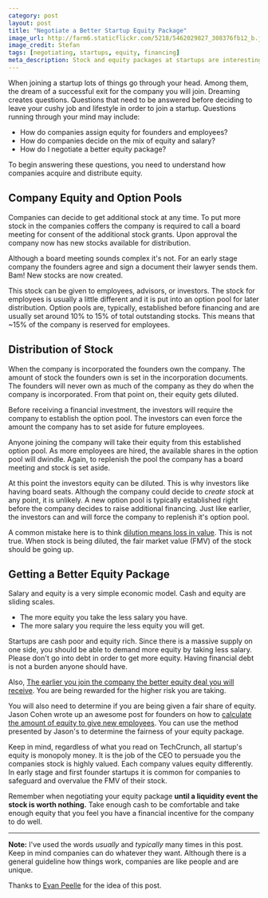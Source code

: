 ```yaml
---
category: post
layout: post
title: "Negotiate a Better Startup Equity Package"
image_url: http://farm6.staticflickr.com/5218/5462029827_308376fb12_b.jpg
image_credit: Stefan
tags: [negotiating, startups, equity, financing]
meta_description: Stock and equity packages at startups are interesting and can be negotiated.
---
```


When joining a startup lots of things go through your head. Among them, the dream of a successful exit for the company you will join. Dreaming creates questions. Questions that need to be answered before deciding to leave your cushy job and lifestyle in order to join a startup. Questions running through your mind may include:

* How do companies assign equity for founders and employees?
* How do companies decide on the mix of equity and salary?
* How do I negotiate a better equity package?

To begin answering these questions, you need to understand how companies acquire and distribute equity.

## Company Equity and Option Pools

Companies can decide to get additional stock at any time. To put more stock in the companies coffers the company is required to call a board meeting for consent of the additional stock grants. Upon approval the company now has new stocks available for distribution.

Although a board meeting sounds complex it's not. For an early stage company the founders agree and sign a document their lawyer sends them. Bam! New stocks are now created.

This stock can be given to employees, advisors, or investors. The stock for employees is usually a little different and it is put into an option pool for later distribution. Option pools are, typically, established before financing and are usually set around 10% to 15% of total outstanding stocks. This means that ~15% of the company is reserved for employees.

## Distribution of Stock
When the company is incorporated the founders own the company. The amount of stock the founders own is set in the incorporation documents. The founders will never own as much of the company as they do when the company is incorporated. From that point on, their equity gets diluted.

Before receiving a financial investment, the investors will require the company to establish the option pool. The investors can even force the amount the company has to set aside for future employees.

Anyone joining the company will take their equity from this established option pool. As more employees are hired, the available shares in the option pool will dwindle. Again, to replenish the pool the company has a board meeting and stock is set aside.

At this point the investors equity can be diluted. This is why investors like having board seats. Although the company could decide to _create stock_ at any point, it is unlikely. A new option pool is typically established right before the company decides to raise additional financing. Just like earlier, the investors can and will force the company to replenish it's option pool.

A common mistake here is to think [dilution means loss in value][1]. This is not true. When stock is being diluted, the fair market value (FMV) of the stock should be going up.
  
[1]: /2012/04/equity-valuation-and-getting-rich/ "Your stock value goes up when company stock is diluted"

## Getting a Better Equity Package

Salary and equity is a very simple economic model. Cash and equity are sliding scales. 
* The more equity you take the less salary you have. 
* The more salary you require the less equity you will get. 

Startups are cash poor and equity rich. Since there is a massive supply on one side, you should be able to demand more equity by taking less salary. Please don't go into debt in order to get more equity. Having financial debt is not a burden anyone should have.

Also, [The earlier you join the company the better equity deal you will receive][employee equity]. You are being rewarded for the higher risk you are taking.

You will also need to determine if you are being given a fair share of equity. Jason Cohen wrote up an awesome post for founders on how to [calculate the amount of equity to give new employees][3]. You can use the method presented by Jason's to determine the fairness of your equity package.

[3]: http://blog.asmartbear.com/cash-equity-compensation.html "Figuring out how much equity to give to new employees"

Keep in mind, regardless of what you read on TechCrunch, all startup's equity is monopoly money. It is the job of the CEO to persuade you the companies stock is highly valued. Each company values equity differently. In early stage and first founder startups it is common for companies to safeguard and overvalue the FMV of their stock.

Remember when negotiating your equity package __until a liquidity event the stock is worth nothing.__ Take enough cash to be comfortable and take enough equity that you feel you have a financial incentive for the company to do well.

* * *

__Note:__ I've used the words _usually_ and _typically_ many times in this post. Keep in mind companies can do whatever they want. Although there is a general guideline how things work, companies are like people and are unique.

Thanks to [Evan Peelle][4] for the idea of this post.

[4]: http://www.evanpeelle.com/ "Conversion and Customer Acquisition Specialist"
[employee equity]: http://www.quora.com/Forming-a-new-software-startup-how-do-I-allocate-ownership-fairly/answer/Fred-Privet
